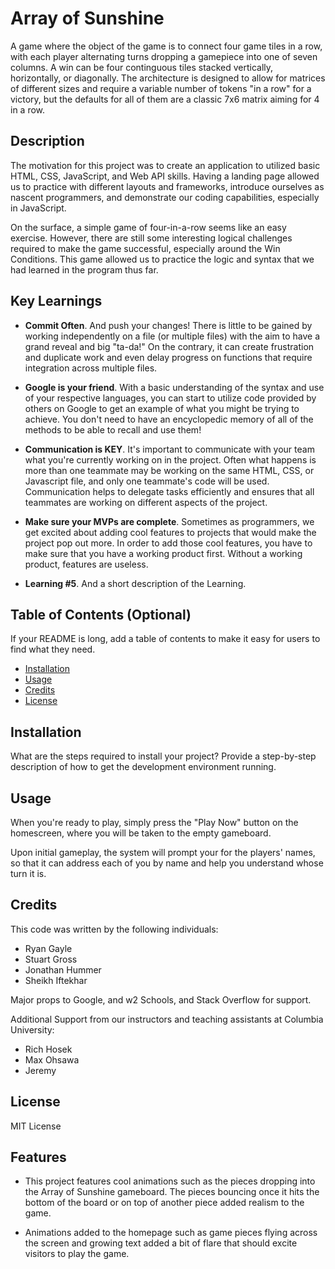 # Array of Sunshine

A game where the object of the game is to connect four game tiles in a row, with each player alternating turns dropping a gamepiece into one of seven columns. A win can be four continguous tiles stacked vertically, horizontally, or diagonally. The architecture is designed to allow for matrices of different sizes and require a variable number of tokens "in a row" for a victory, but the defaults for all of them are a classic 7x6 matrix aiming for 4 in a row.

## Description

The motivation for this project was to create an application to utilized basic HTML, CSS, JavaScript, and Web API skills. Having a landing page allowed us to practice with different layouts and frameworks, introduce ourselves as nascent programmers, and demonstrate our coding capabilities, especially in JavaScript.

On the surface, a simple game of four-in-a-row seems like an easy exercise. However, there are still some interesting logical challenges required to make the game successful, especially around the Win Conditions. This game allowed us to practice the logic and syntax that we had learned in the program thus far.


## Key Learnings
- <b>Commit Often</b>. And push your changes! There is little to be gained by working independently on a file (or multiple files) with the aim to have a grand reveal and big "ta-da!" On the contrary, it can create frustration and duplicate work and even delay progress on functions that require integration across multiple files.

- <b>Google is your friend</b>. With a basic understanding of the syntax and use of your respective languages, you can start to utilize code provided by others on Google to get an example of what you might be trying to achieve. You don't need to have an encyclopedic memory of all of the methods to be able to recall and use them!

- <b>Communication is KEY</b>. It's important to communicate with your team 
what you're currently working on in the project. Often what happens is more than one teammate may be working on the same HTML, CSS, or Javascript file, and only one teammate's code will be used. Communication helps to delegate tasks efficiently and ensures that all teammates are working on different aspects of the project.

- <b>Make sure your MVPs are complete</b>. Sometimes as programmers, we get excited about adding cool features to projects that would make the project pop out more. In order to add those cool features, you have to make sure that you have a working product first. Without a working product, features are useless.

- <b>Learning #5</b>. And a short description of the Learning.





## Table of Contents (Optional)

If your README is long, add a table of contents to make it easy for users to find what they need.

- [Installation](#installation)
- [Usage](#usage)
- [Credits](#credits)
- [License](#license)

## Installation

What are the steps required to install your project? Provide a step-by-step description of how to get the development environment running.

## Usage

When you're ready to play, simply press the "Play Now" button on the homescreen, where you will be taken to the empty gameboard.

Upon initial gameplay, the system will prompt your for the players' names, so that it can address each of you by name and help you understand whose turn it is.


## Credits

This code was written by the following individuals:

- Ryan Gayle
- Stuart Gross
- Jonathan Hummer
- Sheikh Iftekhar

Major props to Google, and w2 Schools, and Stack Overflow for support.

Additional Support from our instructors and teaching assistants at Columbia University:

- Rich Hosek
- Max Ohsawa
- Jeremy



## License

MIT License


## Features

- This project features cool animations such as the pieces dropping into the Array of Sunshine gameboard. The pieces bouncing once it hits the bottom of the board or on top of another piece added realism to the game.

- Animations added to the homepage such as game pieces flying across the screen and growing text added a bit of flare that should excite visitors to play the game.
